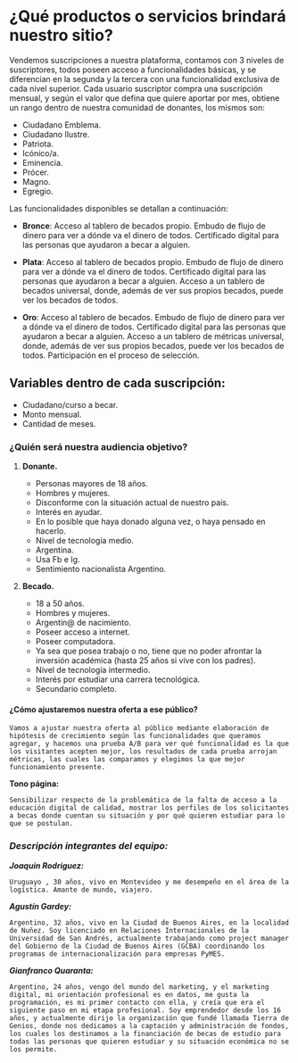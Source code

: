 # ¿Qué productos o servicios brindará nuestro sitio? 

Vendemos suscripciones a nuestra plataforma, contamos con 3 niveles de suscriptores, todos poseen acceso a funcionalidades básicas, y se diferencian en la segunda y la tercera con una funcionalidad exclusiva de cada nivel superior. Cada usuario suscriptor compra una suscripción mensual, y según el valor que defina que quiere aportar por mes, obtiene un rango dentro de nuestra comunidad de donantes, los mismos son: 
- Ciudadano Emblema.
- Ciudadano Ilustre.
- Patriota.
- Icónico/a.
- Eminencia.
- Prócer.
- Magno.
- Egregio.

Las funcionalidades disponibles se detallan a continuación:

* **Bronce**: 
Acceso al tablero de becados propio.
Embudo de flujo de dinero para ver a dónde va el dinero de todos.
Certificado digital para las personas que ayudaron a becar a alguien.

* **Plata**: 
Acceso al tablero de becados propio.
Embudo de flujo de dinero para ver a dónde va el dinero de todos.
Certificado digital para las personas que ayudaron a becar a alguien.
Acceso a un tablero de becados universal, donde, además de ver sus propios becados, puede ver los becados de todos. 

* **Oro**: 
Acceso al tablero de becados.
Embudo de flujo de dinero para ver a dónde va el dinero de todos. 
Certificado digital para las personas que ayudaron a becar a alguien.
Acceso a un tablero de métricas universal, donde, además de ver sus propios becados, puede ver los becados de todos.
Participación en el proceso de selección. 



## Variables dentro de cada suscripción:
- Ciudadano/curso a becar.
- Monto mensual.
- Cantidad de meses.




### ¿Quién será nuestra audiencia objetivo?

1. **Donante.**
   - Personas mayores de 18 años.
   - Hombres y mujeres.
   - Disconforme con la situación actual de nuestro país.
   - Interés en ayudar.
   - En lo posible que haya donado alguna vez, o haya pensado en hacerlo.
   - Nivel de tecnología medio.
   - Argentina.
   - Usa Fb e Ig.
   - Sentimiento nacionalista Argentino.

2. **Becado.**
   - 18 a 50 años.
   - Hombres y mujeres.
   - Argentin@ de nacimiento.
   - Poseer acceso a internet.
   - Poseer computadora.
   - Ya sea que posea trabajo o no, tiene que no poder afrontar la inversión académica (hasta 25 años si vive con los padres).
   - Nivel de tecnología intermedio.
   - Interés por estudiar una carrera tecnológica.
   - Secundario completo. 





#### ¿Cómo ajustaremos nuestra oferta a ese público?

    Vamos a ajustar nuestra oferta al público mediante elaboración de hipótesis de crecimiento según las funcionalidades que queramos agregar, y hacemos una prueba A/B para ver qué funcionalidad es la que los visitantes acepten mejor, los resultados de cada prueba arrojan métricas, las cuales las comparamos y elegimos la que mejor funcionamiento presente.


**Tono página:** 
    
    Sensibilizar respecto de la problemática de la falta de acceso a la educación digital de calidad, mostrar los perfiles de los solicitantes a becas donde cuentan su situación y por qué quieren estudiar para lo que se postulan.


### ***Descripción integrantes del equipo:***

***Joaquin Rodriguez:***
    
    Uruguayo , 30 años, vivo en Montevideo y me desempeño en el área de la logística. Amante de mundo, viajero.


***Agustín Gardey:***
    
    Argentino, 32 años, vivo en la Ciudad de Buenos Aires, en la localidad de Nuñez. Soy licenciado en Relaciones Internacionales de la Universidad de San Andrés, actualmente trabajando como project manager del Gobierno de la Ciudad de Buenos Aires (GCBA) coordinando los programas de internacionalización para empresas PyMES. 


***Gianfranco Quaranta:***
    
    Argentino, 24 años, vengo del mundo del marketing, y el marketing digital, mi orientación profesional es en datos, me gusta la programación, es mi primer contacto con ella, y creía que era el siguiente paso en mi etapa profesional. Soy emprendedor desde los 16 años, y actualmente dirijo la organización que fundé llamada Tierra de Genios, donde nos dedicamos a la captación y administración de fondos, los cuales los destinamos a la financiación de becas de estudio para todas las personas que quieren estudiar y su situación económica no se los permite.
